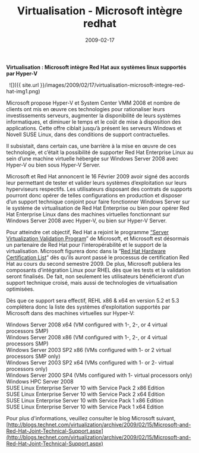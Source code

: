 ﻿---
layout: post
title: Virtualisation - Microsoft intègre redhat
date: 2009-02-17
categories: [ "Divers" ]
---

**Virtualisation : Microsoft intègre Red Hat aux systèmes linux supportés par Hyper-V**

  ![]({{ site.url }}/images/2009/02/17/virtualisation-microsoft-integre-red-hat-img1.png)

Microsoft propose Hyper-V et System Center VMM 2008 et nombre de clients ont mis en œuvre ces technologies pour rationaliser leurs investissements serveurs, augmenter la disponibilité de leurs systèmes informatiques, et diminuer le temps et le coût de mise à disposition des applications. Cette offre ciblait jusqu’à présent les serveurs Windows et Novell SUSE Linux, dans des conditions de support contractuelles.

Il subsistait, dans certain cas, une barrière à la mise en œuvre de ces technologie, et c’était la possibilité de supporter Red Hat Enterprise Linux au sein d’une machine virtuelle hébergée sur Windows Server 2008 avec Hyper-V ou bien sous Hyper-V Server.

Microsoft et Red Hat annoncent le 16 Février 2009 avoir signé des accords leur permettant de tester et valider leurs systèmes d’exploitation sur leurs hyperviseurs respectifs. Les utilisateurs disposant des contrats de supports pourront donc opérer de telles configurations en production et disposer d’un support technique conjoint pour faire fonctionner Windows Server sur le système de virtualisation de Red Hat Enterprise ou bien pour opérer Red Hat Enterprise Linux dans des machines virtuelles fonctionnant sur Windows Server 2008 avec Hyper-V, ou bien sur Hyper-V Server.

Pour atteindre cet objectif, Red Hat a rejoint le programme [“Server Virtualization Validation Program](http://www.windowsservercatalog.com/svvp.aspx)” de Microsoft, et Microsoft est désormais un partenaire de Red Hat pour l’interopérabilité et le support de la virtualisation. Microsoft figurera donc dans la “[Red Hat Hardware Certification List](http://www.redhat.com/rhel/compatibility/hardware/)” dès qu’ils auront passé le processus de certification Red Hat au cours du second semestre 2009. De plus, Microsoft publiera les composants d’intégration Linux pour RHEL dès que les tests et la validation seront finalisés. De fait, non seulement les utilisateurs bénéficieront d’un support technique croisé, mais aussi de technologies de virtualisation optimisées.

Dès que ce support sera effectif, REHL x86 & x64 en version 5.2 et 5.3 complétera donc la liste des systèmes d’exploitation supportés par Microsoft dans des machines virtuelles sur Hyper-V:

Windows Server 2008 x64 (VM configured with 1-, 2-, or 4 virtual processors SMP)  
Windows Server 2008 x86 (VM configured with 1-, 2-, or 4 virtual processors SMP)  
Windows Server 2003 SP2 x86 (VMs configured with 1- or 2 virtual processors SMP only)  
Windows Server 2003 SP2 x64 (VMs configured with 1- or 2- virtual processors only)  
Windows Server 2000 SP4 (VMs configured with 1- virtual processors only)  
Windows HPC Server 2008  
SUSE Linux Enterprise Server 10 with Service Pack 2 x86 Edition  
SUSE Linux Enterprise Server 10 with Service Pack 2 x64 Edition  
SUSE Linux Enterprise Server 10 with Service Pack 1 x86 Edition  
SUSE Linux Enterprise Server 10 with Service Pack 1 x64 Edition

Pour plus d'informations, veuillez consulter le blog Microsoft suivant, [http://blogs.technet.com/virtualization/archive/2009/02/15/Microsoft-and-Red-Hat-Joint-Technical-Support.aspx](http://blogs.technet.com/virtualization/archive/2009/02/15/Microsoft-and-Red-Hat-Joint-Technical-Support.aspx)